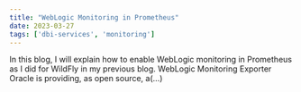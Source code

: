 ```yaml
---
title: "WebLogic Monitoring in Prometheus"
date: 2023-03-27
tags: ['dbi-services', 'monitoring']
---
```

In this blog, I will explain how to enable WebLogic monitoring in Prometheus as I did for WildFly in my previous blog. WebLogic Monitoring Exporter Oracle is providing, as open source, a(…)
